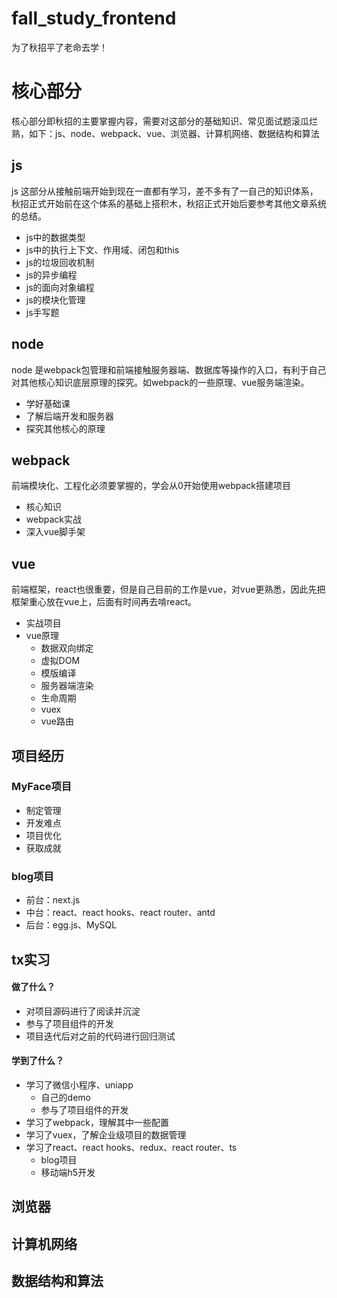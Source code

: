 # fall_study_frontend
为了秋招平了老命去学！

# 核心部分

核心部分即秋招的主要掌握内容，需要对这部分的基础知识、常见面试题滚瓜烂熟，如下：js、node、webpack、vue、浏览器、计算机网络、数据结构和算法

## js

js 这部分从接触前端开始到现在一直都有学习，差不多有了一自己的知识体系，秋招正式开始前在这个体系的基础上搭积木，秋招正式开始后要参考其他文章系统的总结。
- js中的数据类型
- js中的执行上下文、作用域、闭包和this
- js的垃圾回收机制
- js的异步编程
- js的面向对象编程
- js的模块化管理
- js手写题

## node

node 是webpack包管理和前端接触服务器端、数据库等操作的入口，有利于自己对其他核心知识底层原理的探究。如webpack的一些原理、vue服务端渲染。
- 学好基础课
- 了解后端开发和服务器
- 探究其他核心的原理

## webpack

前端模块化、工程化必须要掌握的，学会从0开始使用webpack搭建项目
- 核心知识
- webpack实战
- 深入vue脚手架

## vue

前端框架，react也很重要，但是自己目前的工作是vue，对vue更熟悉，因此先把框架重心放在vue上，后面有时间再去啃react。
- 实战项目
- vue原理
  - 数据双向绑定
  - 虚拟DOM
  - 模版编译
  - 服务器端渲染
  - 生命周期
  - vuex
  - vue路由

## 项目经历

### MyFace项目

- 制定管理
- 开发难点
- 项目优化
- 获取成就

### blog项目

- 前台：next.js
- 中台：react、react hooks、react router、antd
- 后台：egg.js、MySQL

## tx实习

#### 做了什么？
- 对项目源码进行了阅读并沉淀
- 参与了项目组件的开发
- 项目迭代后对之前的代码进行回归测试

#### 学到了什么？
- 学习了微信小程序、uniapp
  - 自己的demo
  - 参与了项目组件的开发
- 学习了webpack，理解其中一些配置
- 学习了vuex，了解企业级项目的数据管理
- 学习了react、react hooks、redux、react router、ts
  - blog项目
  - 移动端h5开发

## 浏览器

## 计算机网络

## 数据结构和算法
